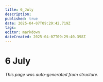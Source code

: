 ```yaml
---
title: 6_July
description: 
published: true
date: 2025-04-07T09:29:42.719Z
tags: 
editor: markdown
dateCreated: 2025-04-07T09:29:40.398Z
---
```


# 6 July

*This page was auto-generated from structure.*